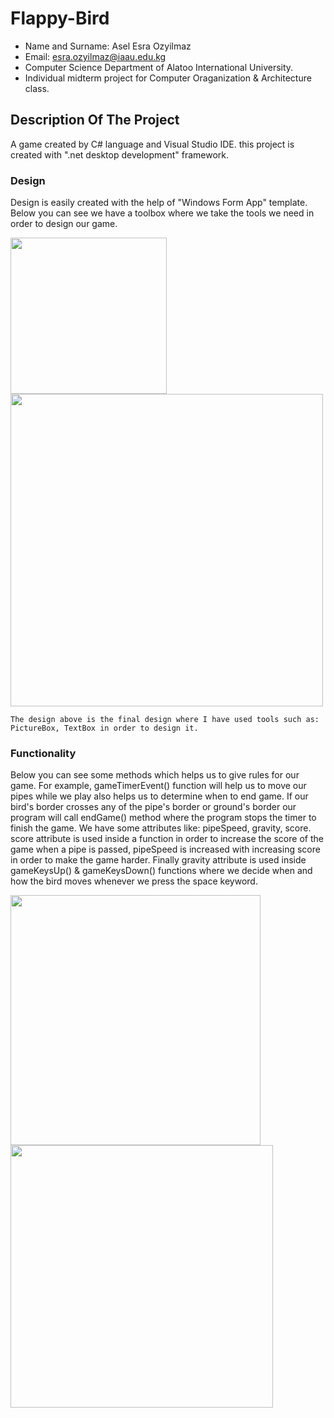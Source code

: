 Flappy-Bird
==================================================================

- Name and Surname: Asel Esra Ozyilmaz
- Email: esra.ozyilmaz@iaau.edu.kg
- Computer Science Department of Alatoo International University.
- Individual midterm project for Computer Oraganization & Architecture class.

## Description Of The Project

A game created by C# language and Visual Studio IDE. this project is created with ".net desktop development" framework.

### Design
Design is easily created with the help of "Windows Form App" template. Below you can see we have a toolbox where we take the tools we need in order to design our game.

<img src="https://user-images.githubusercontent.com/64264345/161948445-393edec3-7840-4097-b741-b0b992e3a1a7.jpeg" width="250">  <img src="https://user-images.githubusercontent.com/64264345/161946845-67bc16cc-1b87-49a0-ab05-45ffefc81ed1.jpeg" width="500">

`The design above is the final design where I have used tools such as: PictureBox, TextBox in order to design it. `

### Functionality

Below you can see some methods which helps us to give rules for our game. For example, gameTimerEvent() function will help us to move our pipes while we play also helps us to determine when to end game. If our bird's border crosses any of the pipe's border or ground's border our program will call endGame() method where the program stops the timer to finish the game.
We have some attributes like: pipeSpeed, gravity, score. score attribute is used inside a function in order to increase the score of the game when a pipe is passed, pipeSpeed is increased with increasing score in order to make the game harder. Finally gravity attribute is used inside gameKeysUp() & gameKeysDown() functions where we decide when and how the bird moves whenever we press the space keyword.

<img src="https://user-images.githubusercontent.com/64264345/161953671-c3ca58f3-6bb9-44c4-900f-603b2d452027.jpeg" width="400">    <img src="https://user-images.githubusercontent.com/64264345/161953664-32eb4841-6e5c-4c0e-992d-8806b5d95ad5.jpeg" width="420">

